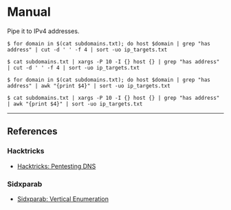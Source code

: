 # Manual

Pipe it to IPv4 addresses.

```
$ for domain in $(cat subdomains.txt); do host $domain | grep "has address" | cut -d ' ' -f 4 | sort -uo ip_targets.txt

$ cat subdomains.txt | xargs -P 10 -I {} host {} | grep "has address" | cut -d ' ' -f 4 | sort -uo ip_targets.txt

$ for domain in $(cat subdomains.txt); do host $domain | grep "has address" | awk "{print $4}" | sort -uo ip_targets.txt

$ cat subdomains.txt | xargs -P 10 -I {} host {} | grep "has address" | awk "{print $4}" | sort -uo ip_targets.txt
```

---
## References

### Hacktricks

- [Hacktricks: Pentesting DNS](https://book.hacktricks.wiki/en/network-services-pentesting/pentesting-dns.html)

### Sidxparab

- [Sidxparab: Vertical Enumeration](https://sidxparab.gitbook.io/subdomain-enumeration-guide/types/vertical-enumeration)